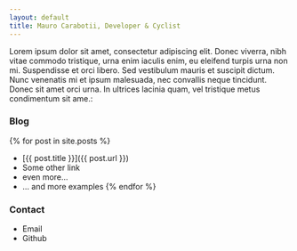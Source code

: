 ```yaml
---
layout: default
title: Mauro Carabotii, Developer & Cyclist
---
```


Lorem ipsum dolor sit amet, consectetur adipiscing elit. Donec viverra, nibh vitae commodo tristique, urna enim iaculis enim, eu eleifend turpis urna non mi. Suspendisse et orci libero. Sed vestibulum mauris et suscipit dictum. Nunc venenatis mi et ipsum malesuada, nec convallis neque tincidunt. Donec sit amet orci urna. In ultrices lacinia quam, vel tristique metus condimentum sit ame.:

<section>
<nav class="list_over">

### Blog
{% for post in site.posts %}
- [{{ post.title }}]({{ post.url }})
- Some other link
- even more...
- ... and more examples
{% endfor %}

### Contact

- Email
- Github

</nav>
</section>
